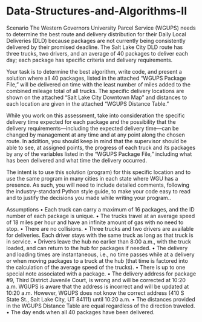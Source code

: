 # Data-Structures-and-Algorithms-II
Scenario
The Western Governors University Parcel Service (WGUPS) needs to determine the best route and delivery distribution for their Daily Local Deliveries (DLD) because packages are not currently being consistently delivered by their promised deadline. The Salt Lake City DLD route has three trucks, two drivers, and an average of 40 packages to deliver each day; each package has specific criteria and delivery requirements.

Your task is to determine the best algorithm, write code, and present a solution where all 40 packages, listed in the attached “WGUPS Package File,” will be delivered on time with the least number of miles added to the combined mileage total of all trucks. The specific delivery locations are shown on the attached “Salt Lake City Downtown Map” and distances to each location are given in the attached “WGUPS Distance Table.”

While you work on this assessment, take into consideration the specific delivery time expected for each package and the possibility that the delivery requirements—including the expected delivery time—can be changed by management at any time and at any point along the chosen route. In addition, you should keep in mind that the supervisor should be able to see, at assigned points, the progress of each truck and its packages by any of the variables listed in the “WGUPS Package File,” including what has been delivered and what time the delivery occurred.

The intent is to use this solution (program) for this specific location and to use the same program in many cities in each state where WGU has a presence. As such, you will need to include detailed comments, following the industry-standard Python style guide, to make your code easy to read and to justify the decisions you made while writing your program..

Assumptions
• Each truck can carry a maximum of 16 packages, and the ID number of each package is unique.
• The trucks travel at an average speed of 18 miles per hour and have an infinite amount of gas with no need to stop.
• There are no collisions.
• Three trucks and two drivers are available for deliveries. Each driver stays with the same truck as long as that truck is in service.
• Drivers leave the hub no earlier than 8:00 a.m., with the truck loaded, and can return to the hub for packages if needed.
• The delivery and loading times are instantaneous, i.e., no time passes while at a delivery or when moving packages to a truck at the hub (that time is factored into the calculation of the average speed of the trucks).
• There is up to one special note associated with a package.
• The delivery address for package #9, Third District Juvenile Court, is wrong and will be corrected at 10:20 a.m. WGUPS is aware that the address is incorrect and will be updated at 10:20 a.m. However, WGUPS does not know the correct address (410 S State St., Salt Lake City, UT 84111) until 10:20 a.m.
• The distances provided in the WGUPS Distance Table are equal regardless of the direction traveled.
• The day ends when all 40 packages have been delivered.
